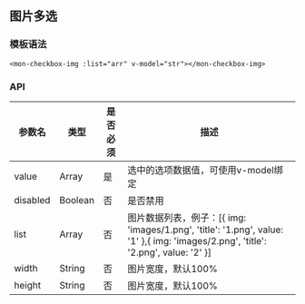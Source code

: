 ## 图片多选

### 模板语法

```vue
<mon-checkbox-img :list="arr" v-model="str"></mon-checkbox-img>
```

### API

| 参数名 | 类型 | 是否必须 | 描述 |
| -------- | -------- | -------- | -------- |
| value    | Array    | 是     | 选中的选项数据值，可使用v-model绑定	     |
| disabled | Boolean  | 否     | 是否禁用	     |
| list     | Array    | 否     | 图片数据列表，例子：[{ img: 'images/1.png', 'title': '1.png', value: '1' },{ img: 'images/2.png', 'title': '2.png', value: '2' }]     |
| width    | String   | 否     | 图片宽度，默认100%     |
| height   | String   | 否     | 图片宽度，默认100%     |

